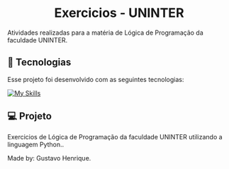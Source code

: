 <h1 align="center"> Exercicios - UNINTER </h1>

<p> Atividades realizadas para a matéria de Lógica de Programação da faculdade UNINTER.<br/>

## 🚀 Tecnologias

Esse projeto foi desenvolvido com as seguintes tecnologias:

[![My Skills](https://skillicons.dev/icons?i=python)](https://skillicons.dev)

## 💻 Projeto

Exercicios de Lógica de Programação da faculdade UNINTER utilizando a linguagem Python..

Made by: Gustavo Henrique.
